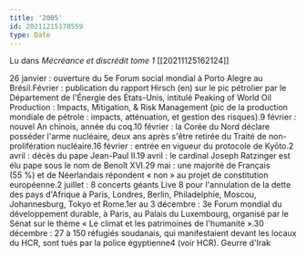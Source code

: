 ```yaml
---
title: '2005'
id: 20211215170559
type: Date
---
```


Lu dans *Mécréance et discrédit tome 1* [[20211125162124]]

26 janvier : ouverture du 5e Forum social mondial à Porto Alegre au Brésil.Février : publication du rapport Hirsch (en) sur le pic pétrolier par le Département de l'Énergie des États-Unis, intitulé Peaking of World Oil Production : Impacts, Mitigation, & Risk Management (pic de la production mondiale de pétrole : impacts, atténuation, et gestion des risques).9 février : nouvel An chinois, année du coq.10 février : la Corée du Nord déclare posséder l'arme nucléaire, deux ans après s'être retirée du Traité de non-prolifération nucléaire.16 février : entrée en vigueur du protocole de Kyōto.2 avril : décès du pape Jean-Paul II.19 avril : le cardinal Joseph Ratzinger est élu pape sous le nom de Benoît XVI.29 mai : une majorité de Français (55 %) et de Néerlandais répondent « non » au projet de constitution européenne.2 juillet : 8 concerts géants Live 8 pour l'annulation de la dette des pays d'Afrique à Paris, Londres, Berlin, Philadelphie, Moscou, Johannesburg, Tokyo et Rome.1er au 3 décembre : 3e Forum mondial du développement durable, à Paris, au Palais du Luxembourg, organisé par le Sénat sur le thème « Le climat et les patrimoines de l'humanité ».30 décembre : 27 à 150 réfugiés soudanais, qui manifestaient devant les locaux du HCR, sont tués par la police égyptienne4 (voir HCR). Geurre d'Irak